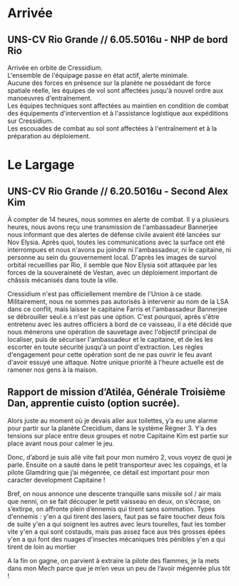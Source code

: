 # Arrivée
## UNS-CV Rio Grande // 6.05.5016u - NHP de bord Rio
Arrivée en orbite de Cressidium.\
L'ensemble de l'équipage passe en état actif, alerte minimale.\
Aucune des forces en présence sur la planète ne possédant de force spatiale réelle, les équipes de vol sont affectées jusqu'à nouvel ordre aux manoeuvres d'entraînement.\
Les équipes techniques sont affectées au maintien en condition de combat des équipements d'intervention et à l'assistance logistique aux expéditions sur Cressidium.\
Les escouades de combat au sol sont affectées à l'entraînement et à la préparation au déploiement.

# Le Largage
## UNS-CV Rio Grande // 6.20.5016u - Second Alex Kim

À compter de 14 heures, nous sommes en alerte de combat. Il y a plusieurs heures, nous avons reçu une transmission de l'ambassadeur Bannerjee nous informant que des alertes de défense civile avaient été lancées sur Nov Elysia. Après quoi, toutes les communications avec la surface ont été interrompues et nous n'avons pu joindre ni l'ambassadeur, ni le capitaine, ni personne au sein du gouvernement local. D'après les images de survol orbital recueillies par Rio, il semble que Nov Elysia soit attaquée par les forces de la souveraineté de Vestan, avec un déploiement important de châssis mécanisés dans toute la ville.

Cressidium n'est pas officiellement membre de l'Union à ce stade. Militairement, nous ne sommes pas autorisés à intervenir au nom de la LSA dans ce conflit, mais laisser le capitaine Farris et l'ambassadeur Bannerjee se débrouiller seul.e.s n'est pas une option. C'est pourquoi, après s'être entretenu avec les autres officiers à bord de ce vaisseau, il a été décidé que nous mènerons une opération de sauvetage avec l'objectif principal de localiser, puis de sécuriser l'ambassadeur et le capitaine, et de les les escorter en toute sécurité jusqu'à un point d'extraction. Les règles d'engagement pour cette opération sont de ne pas ouvrir le feu avant d'avoir essuyé une attaque. Notre unique priorité à l'heure actuelle est de ramener nos gens à la maison.

## Rapport de mission d’Atiléa, Générale Troisième Dan, apprentie cuisto (option sucrée).
Alors juste au moment où je devais aller aux toilettes, y’a eu une alarme pour partir sur la planète Crecidium, dans le système Régner 3. Y’a des tensions sur place entre deux groupes et notre Capitaine Kim est partie sur place avant nous pour calmer le jeu.

Donc, d’abord je suis allé vite fait pour mon numéro 2, vous voyez de quoi je parle. Ensuite on a sauté dans le petit transporteur avec les copaings, et la pilote Glamdring que j’ai mégenrée, ce détail est important pour mon caracter development Capitaine ! 

Bref, on nous annonce une descente tranquille sans missile sol / air mais que nenni, on se fait découper le petit vaisseau en deux, on s’écrase, on s’extirpe, on affronte plein d’ennemis qui tirent sans sommation.
Types d'ennemis :
y'en a qui tirent des lasers, faut pas se faire toucher deux fois de suite
y'en a qui soignent les autres avec leurs tourelles, faut les tomber vite
y'en a qui sont costauds, mais pas assez face aux très grosses épées
y'en a qui font des nuages d'insectes mécaniques très pénibles
y'en a qui tirent de loin au mortier

A la fin on gagne, on parvient à extraire la pilote des flammes, je la mets dans mon Mech parce que je m’en veux un peu de l’avoir mégenrée plus tôt !
